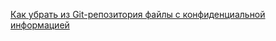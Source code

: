 [Как убрать из Git-репозитория файлы с конфиденциальной информацией](https://habr.com/ru/company/ruvds/blog/519138/)

